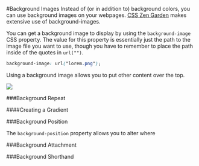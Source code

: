 #Background Images
Instead of (or in addition to) background colors, you can use background images on your webpages. [CSS Zen Garden](http://www.csszengarden.com/) makes extensive use of background-images.

You can get a background image to display by using the `background-image` CSS property. The value for this property is essentially just the path to the image file you want to use, though you have to remember to place the path inside of the quotes in `url("")`.

```css
background-image: url("lorem.png");
```

Using a background image allows you to put other content over the top.

![](http://christensenacademy.org/modules/css-layouts/textpages/background-image-example.png)

###Background Repeat

####Creating a Gradient

###Background Position

The `background-position` property allows you to alter where

###Background Attachment

###Background Shorthand
